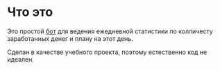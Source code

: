 # Что это
Это простой [бот](https://t.me/planforday_bot) для ведения ежедневной статистики по колличесту заработанных денег и плану на этот день.

Сделан в качестве учебного проекта, поэтому естественно код не идеален.
